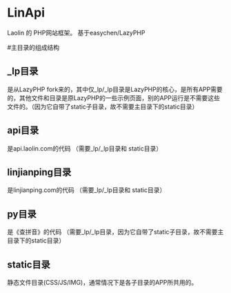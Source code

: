LinApi
======

Laolin 的 PHP网站框架。
基于easychen/LazyPHP

#主目录的组成结构

## _lp目录
是从LazyPHP fork来的，其中仅_lp/_lp目录是LazyPHP的核心，是所有APP需要的，其他文件和目录是原LazyPHP的一些示例页面，别的APP运行是不需要这些文件的。（因为它自带了static子目录，故不需要主目录下的static目录）

## api目录
是api.laolin.com的代码 （需要_lp/_lp目录和 static目录）

## linjianping目录
是linjianping.com的代码 （需要_lp/_lp目录和 static目录）


## py目录
是《查拼音》的代码 （需要_lp/_lp目录，因为它自带了static子目录，故不需要主目录下的static目录）


## static目录
静态文件目录(CSS/JS/IMG)，通常情况下是各子目录的APP所共用的。
